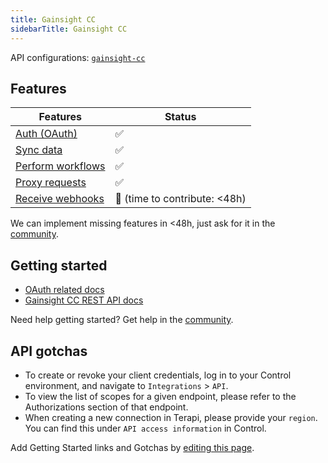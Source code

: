 ```yaml
---
title: Gainsight CC  
sidebarTitle: Gainsight CC  
---
```


API configurations: [`gainsight-cc`](https://terapi.dev/providers.yaml)

## Features

| Features | Status |
| - | - |
| [Auth (OAuth)](/integrate/guides/authorize-an-api) | ✅ |
| [Sync data](/integrate/guides/sync-data-from-an-api) | ✅ |
| [Perform workflows](/integrate/guides/perform-workflows-with-an-api) | ✅ |
| [Proxy requests](/integrate/guides/proxy-requests-to-an-api) | ✅ |
| [Receive webhooks](/integrate/guides/receive-webhooks-from-an-api) | 🚫 (time to contribute: &lt;48h) |

We can implement missing features in &lt;48h, just ask for it in the [community](#).

## Getting started

-   [OAuth related docs](https://api2-us-west-2.insided.com/docs/#section/Authentication)
-   [Gainsight CC REST API docs](https://api2-us-west-2.insided.com/docs)

Need help getting started? Get help in the [community](#).

## API gotchas

-   To create or revoke your client credentials, log in to your Control environment, and navigate to `Integrations` > `API`.
-   To view the list of scopes for a given endpoint, please refer to the Authorizations section of that endpoint.
-   When creating a new connection in Terapi, please provide your `region`. You can find this under `API access information` in Control.

Add Getting Started links and Gotchas by [editing this page](#).

